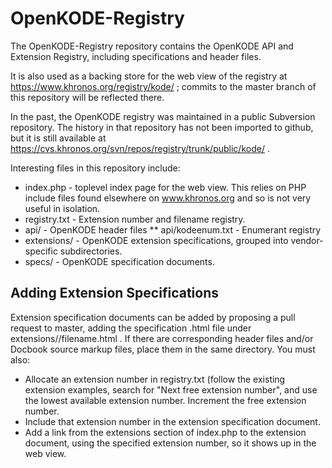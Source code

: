 # OpenKODE-Registry

The OpenKODE-Registry repository contains the OpenKODE API and Extension
Registry, including specifications and header files.

It is also used as a backing store for the web view of the registry at
https://www.khronos.org/registry/kode/ ; commits to the master branch of
this repository will be reflected there.

In the past, the OpenKODE registry was maintained in a public Subversion
repository. The history in that repository has not been imported to github,
but it is still available at
https://cvs.khronos.org/svn/repos/registry/trunk/public/kode/ .

Interesting files in this repository include:

* index.php - toplevel index page for the web view. This relies on PHP
  include files found elsewhere on www.khronos.org and so is not very useful
  in isolation.
* registry.txt - Extension number and filename registry.
* api/ - OpenKODE header files
** api/kodeenum.txt - Enumerant registry
* extensions/ - OpenKODE extension specifications, grouped into
  vendor-specific subdirectories.
* specs/ - OpenKODE specification documents.


## Adding Extension Specifications

Extension specification documents can be added by proposing a pull request
to master, adding the specification .html file under
extensions/<vendor>/filename.html . If there are corresponding header files
and/or Docbook source markup files, place them in the same directory. You
must also:

* Allocate an extension number in registry.txt (follow the existing
  extension examples, search for "Next free extension number", and use the
  lowest available extension number. Increment the free extension number.
* Include that extension number in the extension specification document.
* Add a link from the extensions section of index.php to the extension
  document, using the specified extension number, so it shows up in the web
  view.
